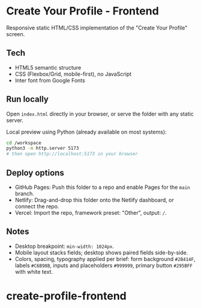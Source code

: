 # Create Your Profile - Frontend

Responsive static HTML/CSS implementation of the "Create Your Profile" screen.

## Tech
- HTML5 semantic structure
- CSS (Flexbox/Grid, mobile-first), no JavaScript
- Inter font from Google Fonts

## Run locally
Open `index.html` directly in your browser, or serve the folder with any static server.

Local preview using Python (already available on most systems):
```bash
cd /workspace
python3 -m http.server 5173
# then open http://localhost:5173 in your browser
```

## Deploy options
- GitHub Pages: Push this folder to a repo and enable Pages for the `main` branch.
- Netlify: Drag-and-drop this folder onto the Netlify dashboard, or connect the repo.
- Vercel: Import the repo, framework preset: "Other", output: `/`.

## Notes
- Desktop breakpoint: `min-width: 1024px`.
- Mobile layout stacks fields; desktop shows paired fields side-by-side.
- Colors, spacing, typography applied per brief: form background `#2B414F`, labels `#C6B98B`, inputs and placeholders `#999999`, primary button `#295BFF` with white text.

# create-profile-frontend
